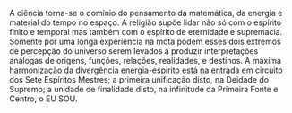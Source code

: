 ﻿A ciência torna-se o domínio do pensamento da matemática, da energia e material do tempo no espaço. A religião supõe lidar não só com o espírito finito e temporal mas também com o espírito de eternidade e supremacia. Somente  por uma longa experiência na mota podem esses dois extremos de percepção do universo serem levados a produzir interpretações análogas de origens, funções, relações, realidades, e destinos. A máxima harmonização da divergência energia-espírito está na entrada em circuito dos Sete Espíritos Mestres; a primeira unificação disto, na Deidade do Supremo; a unidade de finalidade disto, na infinitude da Primeira Fonte e Centro, o EU SOU.